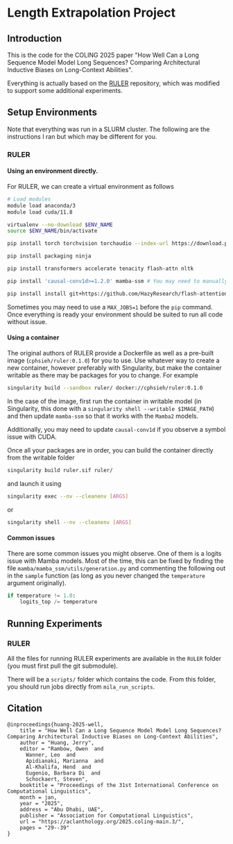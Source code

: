 # Length Extrapolation Project

## Introduction

This is the code for the COLING 2025 paper "How Well Can a Long Sequence Model Model Long Sequences? Comparing Architectural Inductive Biases on Long-Context Abilities".

Everything is actually based on the [RULER](https://github.com/NVIDIA/RULER) repository, which was modified to support some additional experiments.

## Setup Environments

Note that everything was run in a SLURM cluster. The following are the instructions I ran but which may be different for you.

### RULER

#### Using an environment directly.

For RULER, we can create a virtual environment as follows

```bash
# Load modules
module load anaconda/3
module load cuda/11.8

virtualenv --no-download $ENV_NAME
source $ENV_NAME/bin/activate

pip install torch torchvision torchaudio --index-url https://download.pytorch.org/whl/cu118 # Make your you install the correct version based on CUDA.

pip install packaging ninja

pip install transformers accelerate tenacity flash-attn nltk

pip install 'causal-conv1d>=1.2.0' mamba-ssm # You may need to manually install wheels.

pip install install git+https://github.com/HazyResearch/flash-attention.git#subdirectory=csrc/rotary
```

Sometimes you may need to use a `MAX_JOBS=1` before the `pip` command. Once everything is ready your environment should be suited to run all code without issue.

#### Using a container

The original authors of RULER provide a Dockerfile as well as a pre-built image (`cphsieh/ruler:0.1.0`) for you to use. Use whatever way to create a new container, however preferably with Singularity, but make the container writable as there may be packages for you to change. For example

```bash
singularity build --sandbox ruler/ docker://cphsieh/ruler:0.1.0
```

In the case of the image, first run the container in writable model (in Singularity, this done with a `singularity shell --writable $IMAGE_PATH`) and then update `mamba-ssm` so that it works with the `Mamba2` models.

Additionally, you may need to update `causal-conv1d` if you observe a symbol issue with CUDA.

Once all your packages are in order, you can build the container directly from the writable folder
```bash
singularity build ruler.sif ruler/
```
and launch it using
```bash
singularity exec --nv --cleanenv [ARGS]
```
or
```bash
singularity shell --nv --cleanenv [ARGS]
```

#### Common issues

There are some common issues you might observe. One of them is a logits issue with Mamba models. Most of the time, this can be fixed by finding the file `mamba/mamba_ssm/utils/generation.py` and commenting the following out in the `sample` function (as long as you never changed the `temperature` argument originally).

```python
if temperature != 1.0:
    logits_top /= temperature
```

## Running Experiments

### RULER

All the files for running RULER experiments are available in the `RULER` folder (you must first pull the git submodule).

There will be a `scripts/` folder which contains the code. From this folder, you should run jobs directly from `mila_run_scripts`.

## Citation

```
@inproceedings{huang-2025-well,
    title = "How Well Can a Long Sequence Model Model Long Sequences? Comparing Architectural Inductive Biases on Long-Context Abilities",
    author = "Huang, Jerry",
    editor = "Rambow, Owen  and
      Wanner, Leo  and
      Apidianaki, Marianna  and
      Al-Khalifa, Hend  and
      Eugenio, Barbara Di  and
      Schockaert, Steven",
    booktitle = "Proceedings of the 31st International Conference on Computational Linguistics",
    month = jan,
    year = "2025",
    address = "Abu Dhabi, UAE",
    publisher = "Association for Computational Linguistics",
    url = "https://aclanthology.org/2025.coling-main.3/",
    pages = "29--39"
}
```
